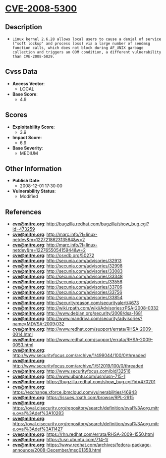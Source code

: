 
# [CVE-2008-5300](https://cve.mitre.org/cgi-bin/cvename.cgi?name=CVE-2008-5300)

## Description

- `Linux kernel 2.6.28 allows local users to cause a denial of service ("soft lockup" and process loss) via a large number of sendmsg function calls, which does not block during AF_UNIX garbage collection and triggers an OOM condition, a different vulnerability than CVE-2008-5029.`

## Cvss Data

- **Access Vector**:
  - LOCAL
- **Base Score**:
  - 4.9

## Scores

- **Exploitability Score**:
  - 3.9
- **Impact Score**:
  - 6.9
- **Base Severity**:
  - MEDIUM

## Other Information

- **Publish Date**:
  - 2008-12-01 17:30:00
- **Vulnerability Status**:
  - Modified

## References

- **cve@mitre.org**: http://bugzilla.redhat.com/bugzilla/show_bug.cgi?id=473259
- **cve@mitre.org**: http://marc.info/?l=linux-netdev&m=122721862313564&w=2
- **cve@mitre.org**: http://marc.info/?l=linux-netdev&m=122765505415944&w=2
- **cve@mitre.org**: http://osvdb.org/50272
- **cve@mitre.org**: http://secunia.com/advisories/32913
- **cve@mitre.org**: http://secunia.com/advisories/32998
- **cve@mitre.org**: http://secunia.com/advisories/33083
- **cve@mitre.org**: http://secunia.com/advisories/33348
- **cve@mitre.org**: http://secunia.com/advisories/33556
- **cve@mitre.org**: http://secunia.com/advisories/33706
- **cve@mitre.org**: http://secunia.com/advisories/33756
- **cve@mitre.org**: http://secunia.com/advisories/33854
- **cve@mitre.org**: http://securityreason.com/securityalert/4673
- **cve@mitre.org**: http://wiki.rpath.com/wiki/Advisories:rPSA-2008-0332
- **cve@mitre.org**: http://www.debian.org/security/2008/dsa-1681
- **cve@mitre.org**: http://www.mandriva.com/security/advisories?name=MDVSA-2009:032
- **cve@mitre.org**: http://www.redhat.com/support/errata/RHSA-2009-0014.html
- **cve@mitre.org**: http://www.redhat.com/support/errata/RHSA-2009-0053.html
- **cve@mitre.org**: http://www.securityfocus.com/archive/1/499044/100/0/threaded
- **cve@mitre.org**: http://www.securityfocus.com/archive/1/512019/100/0/threaded
- **cve@mitre.org**: http://www.securityfocus.com/bid/32516
- **cve@mitre.org**: http://www.ubuntu.com/usn/usn-715-1
- **cve@mitre.org**: https://bugzilla.redhat.com/show_bug.cgi?id=470201
- **cve@mitre.org**: https://exchange.xforce.ibmcloud.com/vulnerabilities/46943
- **cve@mitre.org**: https://issues.rpath.com/browse/RPL-2915
- **cve@mitre.org**: https://oval.cisecurity.org/repository/search/definition/oval%3Aorg.mitre.oval%3Adef%3A10283
- **cve@mitre.org**: https://oval.cisecurity.org/repository/search/definition/oval%3Aorg.mitre.oval%3Adef%3A11427
- **cve@mitre.org**: https://rhn.redhat.com/errata/RHSA-2009-1550.html
- **cve@mitre.org**: https://usn.ubuntu.com/714-1/
- **cve@mitre.org**: https://www.redhat.com/archives/fedora-package-announce/2008-December/msg01358.html
